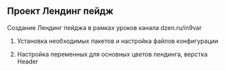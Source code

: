 ## Проект Лендинг пейдж

Создание Лендинг пейджа в рамках уроков канала dzen.ru/in9var

1. Установка необходимых пакетов и настройка файлов конфигурации

2. Настройка переменных для основных цветов лендинга, верстка Header
